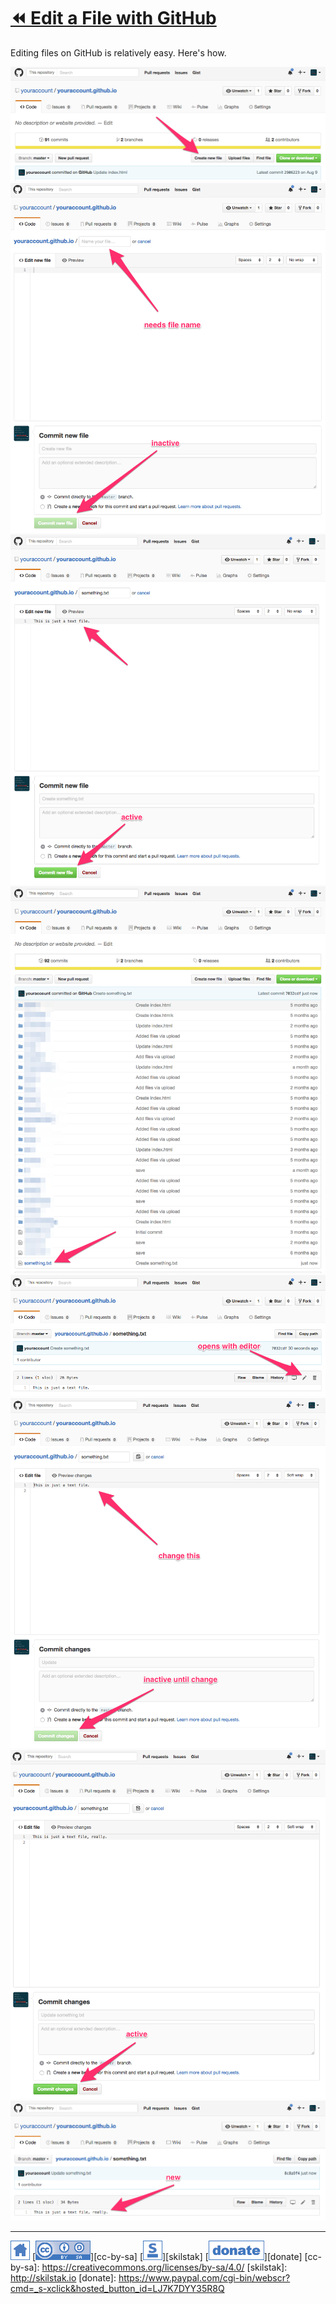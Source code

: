 # [⏪ Edit a File with GitHub](/README.md)

Editing files on GitHub is relatively easy. Here's how.

![](/assets/edit1.png)
![](/assets/edit2.png)
![](/assets/edit3.png)
![](/assets/edit4.png)
![](/assets/edit5.png)
![](/assets/edit6.png)
![](/assets/edit7.png)
![](/assets/edit8.png)

---
[![home](/assets/home-blue.png)](/README.md)
[![cc-by-sa](/assets/cc-by-sa-blue.png)][cc-by-sa]
[![skilstak](/assets/skilstak-logo-blue.png)][skilstak]
[![donate](/assets/donate-blue.png)][donate]
[cc-by-sa]: https://creativecommons.org/licenses/by-sa/4.0/
[skilstak]: http://skilstak.io
[donate]: https://www.paypal.com/cgi-bin/webscr?cmd=_s-xclick&hosted_button_id=LJ7K7DYY35R8Q


